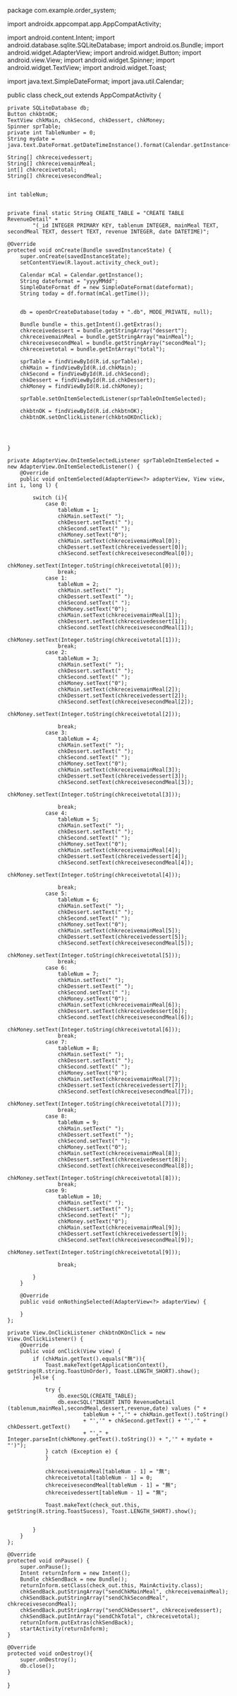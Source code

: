 package com.example.order_system;

import androidx.appcompat.app.AppCompatActivity;

import android.content.Intent;
import android.database.sqlite.SQLiteDatabase;
import android.os.Bundle;
import android.widget.AdapterView;
import android.widget.Button;
import android.view.View;
import android.widget.Spinner;
import android.widget.TextView;
import android.widget.Toast;

import java.text.SimpleDateFormat;
import java.util.Calendar;

public class check_out extends AppCompatActivity {

    private SQLiteDatabase db;
    Button chkbtnOK;
    TextView chkMain, chkSecond, chkDessert, chkMoney;
    Spinner sprTable;
    private int TableNumber = 0;
    String mydate = java.text.DateFormat.getDateTimeInstance().format(Calendar.getInstance().getTime());

    String[] chkreceivedessert;
    String[] chkreceivemainMeal;
    int[] chkreceivetotal;
    String[] chkreceivesecondMeal;


    int tableNum;


    private final static String CREATE_TABLE = "CREATE TABLE RevenueDetail" +
            "(_id INTEGER PRIMARY KEY, tablenum INTEGER, mainMeal TEXT, secondMeal TEXT, dessert TEXT, revenue INTEGER, date DATETIME)";

    @Override
    protected void onCreate(Bundle savedInstanceState) {
        super.onCreate(savedInstanceState);
        setContentView(R.layout.activity_check_out);

        Calendar mCal = Calendar.getInstance();
        String dateformat = "yyyyMMdd";
        SimpleDateFormat df = new SimpleDateFormat(dateformat);
        String today = df.format(mCal.getTime());


        db = openOrCreateDatabase(today + ".db", MODE_PRIVATE, null);

        Bundle bundle = this.getIntent().getExtras();
        chkreceivedessert = bundle.getStringArray("dessert");
        chkreceivemainMeal = bundle.getStringArray("mainMeal");
        chkreceivesecondMeal = bundle.getStringArray("secondMeal");
        chkreceivetotal = bundle.getIntArray("total");

        sprTable = findViewById(R.id.sprTable);
        chkMain = findViewById(R.id.chkMain);
        chkSecond = findViewById(R.id.chkSecond);
        chkDessert = findViewById(R.id.chkDessert);
        chkMoney = findViewById(R.id.chkMoney);

        sprTable.setOnItemSelectedListener(sprTableOnItemSelected);

        chkbtnOK = findViewById(R.id.chkbtnOK);
        chkbtnOK.setOnClickListener(chkbtnOKOnClick);




    }

    private AdapterView.OnItemSelectedListener sprTableOnItemSelected = new AdapterView.OnItemSelectedListener() {
        @Override
        public void onItemSelected(AdapterView<?> adapterView, View view, int i, long l) {

            switch (i){
                case 0:
                    tableNum = 1;
                    chkMain.setText(" ");
                    chkDessert.setText(" ");
                    chkSecond.setText(" ");
                    chkMoney.setText("0");
                    chkMain.setText(chkreceivemainMeal[0]);
                    chkDessert.setText(chkreceivedessert[0]);
                    chkSecond.setText(chkreceivesecondMeal[0]);
                    chkMoney.setText(Integer.toString(chkreceivetotal[0]));
                    break;
                case 1:
                    tableNum = 2;
                    chkMain.setText(" ");
                    chkDessert.setText(" ");
                    chkSecond.setText(" ");
                    chkMoney.setText("0");
                    chkMain.setText(chkreceivemainMeal[1]);
                    chkDessert.setText(chkreceivedessert[1]);
                    chkSecond.setText(chkreceivesecondMeal[1]);
                    chkMoney.setText(Integer.toString(chkreceivetotal[1]));
                    break;
                case 2:
                    tableNum = 3;
                    chkMain.setText(" ");
                    chkDessert.setText(" ");
                    chkSecond.setText(" ");
                    chkMoney.setText("0");
                    chkMain.setText(chkreceivemainMeal[2]);
                    chkDessert.setText(chkreceivedessert[2]);
                    chkSecond.setText(chkreceivesecondMeal[2]);
                    chkMoney.setText(Integer.toString(chkreceivetotal[2]));

                    break;
                case 3:
                    tableNum = 4;
                    chkMain.setText(" ");
                    chkDessert.setText(" ");
                    chkSecond.setText(" ");
                    chkMoney.setText("0");
                    chkMain.setText(chkreceivemainMeal[3]);
                    chkDessert.setText(chkreceivedessert[3]);
                    chkSecond.setText(chkreceivesecondMeal[3]);
                    chkMoney.setText(Integer.toString(chkreceivetotal[3]));

                    break;
                case 4:
                    tableNum = 5;
                    chkMain.setText(" ");
                    chkDessert.setText(" ");
                    chkSecond.setText(" ");
                    chkMoney.setText("0");
                    chkMain.setText(chkreceivemainMeal[4]);
                    chkDessert.setText(chkreceivedessert[4]);
                    chkSecond.setText(chkreceivesecondMeal[4]);
                    chkMoney.setText(Integer.toString(chkreceivetotal[4]));

                    break;
                case 5:
                    tableNum = 6;
                    chkMain.setText(" ");
                    chkDessert.setText(" ");
                    chkSecond.setText(" ");
                    chkMoney.setText("0");
                    chkMain.setText(chkreceivemainMeal[5]);
                    chkDessert.setText(chkreceivedessert[5]);
                    chkSecond.setText(chkreceivesecondMeal[5]);
                    chkMoney.setText(Integer.toString(chkreceivetotal[5]));
                    break;
                case 6:
                    tableNum = 7;
                    chkMain.setText(" ");
                    chkDessert.setText(" ");
                    chkSecond.setText(" ");
                    chkMoney.setText("0");
                    chkMain.setText(chkreceivemainMeal[6]);
                    chkDessert.setText(chkreceivedessert[6]);
                    chkSecond.setText(chkreceivesecondMeal[6]);
                    chkMoney.setText(Integer.toString(chkreceivetotal[6]));
                    break;
                case 7:
                    tableNum = 8;
                    chkMain.setText(" ");
                    chkDessert.setText(" ");
                    chkSecond.setText(" ");
                    chkMoney.setText("0");
                    chkMain.setText(chkreceivemainMeal[7]);
                    chkDessert.setText(chkreceivedessert[7]);
                    chkSecond.setText(chkreceivesecondMeal[7]);
                    chkMoney.setText(Integer.toString(chkreceivetotal[7]));
                    break;
                case 8:
                    tableNum = 9;
                    chkMain.setText(" ");
                    chkDessert.setText(" ");
                    chkSecond.setText(" ");
                    chkMoney.setText("0");
                    chkMain.setText(chkreceivemainMeal[8]);
                    chkDessert.setText(chkreceivedessert[8]);
                    chkSecond.setText(chkreceivesecondMeal[8]);
                    chkMoney.setText(Integer.toString(chkreceivetotal[8]));
                    break;
                case 9:
                    tableNum = 10;
                    chkMain.setText(" ");
                    chkDessert.setText(" ");
                    chkSecond.setText(" ");
                    chkMoney.setText("0");
                    chkMain.setText(chkreceivemainMeal[9]);
                    chkDessert.setText(chkreceivedessert[9]);
                    chkSecond.setText(chkreceivesecondMeal[9]);
                    chkMoney.setText(Integer.toString(chkreceivetotal[9]));

                    break;

            }
        }

        @Override
        public void onNothingSelected(AdapterView<?> adapterView) {

        }
    };

    private View.OnClickListener chkbtnOKOnClick = new View.OnClickListener() {
        @Override
        public void onClick(View view) {
            if (chkMain.getText().equals("無")){
                Toast.makeText(getApplicationContext(), getString(R.string.ToastUnOrder), Toast.LENGTH_SHORT).show();
            }else {

                try {
                    db.execSQL(CREATE_TABLE);
                    db.execSQL("INSERT INTO RevenueDetail (tablenum,mainMeal,secondMeal,dessert,revenue,date) values (" +
                            tableNum + ",'" + chkMain.getText().toString()
                            + "','" + chkSecond.getText() + "','" + chkDessert.getText()
                            + "'," + Integer.parseInt(chkMoney.getText().toString()) + ",'" + mydate + "')");
                } catch (Exception e) {
                }

                chkreceivemainMeal[tableNum - 1] = "無";
                chkreceivetotal[tableNum - 1] = 0;
                chkreceivesecondMeal[tableNum - 1] = "無";
                chkreceivedessert[tableNum - 1] = "無";

                Toast.makeText(check_out.this, getString(R.string.ToastSucess), Toast.LENGTH_SHORT).show();


            }
        }
    };

    @Override
    protected void onPause() {
        super.onPause();
        Intent returnInform = new Intent();
        Bundle chkSendBack = new Bundle();
        returnInform.setClass(check_out.this, MainActivity.class);
        chkSendBack.putStringArray("sendChkMainMeal", chkreceivemainMeal);
        chkSendBack.putStringArray("sendChkSecondMeal", chkreceivesecondMeal);
        chkSendBack.putStringArray("sendChkDessert", chkreceivedessert);
        chkSendBack.putIntArray("sendChkTotal", chkreceivetotal);
        returnInform.putExtras(chkSendBack);
        startActivity(returnInform);
    }

    @Override
    protected void onDestroy(){
        super.onDestroy();
        db.close();
    }

}

